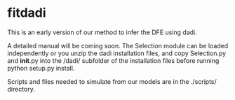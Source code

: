 # fitdadi

This is an early version of our method to infer the DFE using dadi. 

A detailed manual will be coming soon. The Selection module can be loaded independently or you unzip the dadi installation files, and copy Selection.py and __init__.py into the /dadi/ subfolder of the installation files before running python setup.py install.

Scripts and files needed to simulate from our models are in the ./scripts/ directory.
